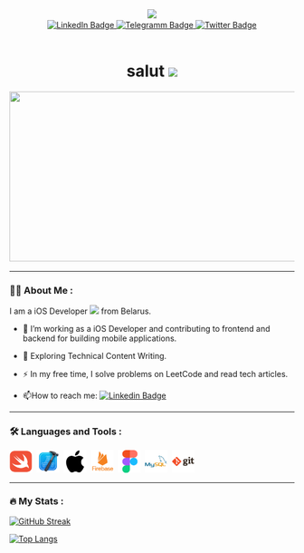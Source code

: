 <div id="header" align="center">
  <img src="https://media.giphy.com/media/1HZ1wggAdwVIA/giphy.gif" width="100"/>
</div>

<div id="badges" align="center">
  <a href="https://www.linkedin.com/in/kirill-kubarskiy-0b420619a/">
    <img src="https://img.shields.io/badge/LinkedIn-blue?style=for-the-badge&logo=linkedin&logoColor=white" alt="LinkedIn Badge"/>
  </a>
  <a href="https://t.me/kubarlk">
    <img src="https://img.shields.io/badge/Telegram-blue?style=for-the-badge&logo=youtube&logoColor=white" alt="Telegramm Badge"/>
  </a>
  <a href="https://twitter.com/kir937862067">
    <img src="https://img.shields.io/badge/Twitter-blue?style=for-the-badge&logo=twitter&logoColor=white" alt="Twitter Badge"/>
  </a>
</div>

<div align="center">
  <img src="https://komarev.com/ghpvc/?username=your-github-kubarlk&style=flat-square&color=blue" alt=""/>
  <h1>
    salut
    <img src="https://media.giphy.com/media/hvRJCLFzcasrR4ia7z/giphy.gif" width="30px"/>
  </h1>
</div>

<div align="center">
  <img src="https://media.giphy.com/media/3GYmecuz4ncOc/giphy.gif" width="600" height="300"/>
</div>

---

### :woman_technologist: About Me :
I am a iOS Developer <img src="https://media.giphy.com/media/WUlplcMpOCEmTGBtBW/giphy.gif" width="30"> from Belarus.
- :telescope: I’m working as a iOS Developer and contributing to frontend and backend for building mobile applications.

- :seedling: Exploring Technical Content Writing.

- :zap: In my free time, I solve problems on LeetCode and read tech articles.

- :mailbox:How to reach me: [![Linkedin Badge](https://img.shields.io/badge/-kubarlk-blue?style=flat&logo=Linkedin&logoColor=white)](https://www.linkedin.com/in/kirill-kubarskiy-0b420619a/)

---

### :hammer_and_wrench: Languages and Tools :
<div>
  <img src="https://github.com/devicons/devicon/blob/master/icons/swift/swift-original.svg" title="Swift" alt="Swift" width="40" height="40"/>&nbsp;
  <img src="https://github.com/devicons/devicon/blob/master/icons/xcode/xcode-original.svg" title="Xcode" alt="Xcode" width="40" height="40"/>&nbsp;
  <img src="https://github.com/devicons/devicon/blob/master/icons/apple/apple-original.svg" title="UIKit" alt="UIKit" width="40" height="40"/>&nbsp;
  <img src="https://github.com/devicons/devicon/blob/master/icons/firebase/firebase-plain-wordmark.svg" title="Firebase" alt="Firebase" width="40" height="40"/>&nbsp;
  <img src="https://github.com/devicons/devicon/blob/master/icons/figma/figma-original.svg" title="Figma"  alt="Figma" width="40" height="40"/>&nbsp;
  <img src="https://github.com/devicons/devicon/blob/master/icons/mysql/mysql-original-wordmark.svg" title="MySQL"  alt="MySQL" width="40" height="40"/>&nbsp;
  <img src="https://github.com/devicons/devicon/blob/master/icons/git/git-original-wordmark.svg" title="Git" **alt="Git" width="40" height="40"/>
</div>

---
### :fire: My Stats :
[![GitHub Streak](http://github-readme-streak-stats.herokuapp.com?user=kubarlk&theme=dark&background=000000)](https://git.io/streak-stats)

[![Top Langs](https://github-readme-stats.vercel.app/api/top-langs/?username=kubarlk&layout=compact&theme=vision-friendly-dark)](https://github.com/anuraghazra/github-readme-stats)
